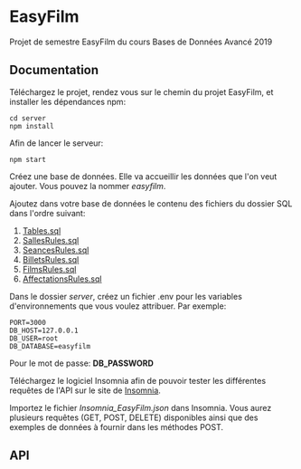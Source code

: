 # EasyFilm

Projet de semestre EasyFilm du cours Bases de Données Avancé 2019

## Documentation

Téléchargez le projet, rendez vous sur le chemin du projet EasyFilm, et installer les dépendances npm:

    cd server
    npm install

Afin de lancer le serveur:

    npm start

Créez une base de données. Elle va accueillir les données que l'on veut ajouter. Vous pouvez la nommer _easyfilm_.

Ajoutez dans votre base de données le contenu des fichiers du dossier SQL dans l'ordre suivant:

1. [Tables.sql](https://github.com/granpepito/EasyFilm/blob/master/SQL/Tables.sql)
2. [SallesRules.sql](https://github.com/granpepito/EasyFilm/blob/master/SQL/SallesRules.sql)
3. [SeancesRules.sql](https://github.com/granpepito/EasyFilm/blob/master/SQL/SeancesRules.sql)
4. [BilletsRules.sql](https://github.com/granpepito/EasyFilm/blob/master/SQL/BilletsRules.sql)
5. [FilmsRules.sql](https://github.com/granpepito/EasyFilm/blob/master/SQL/FilmsRules.sql)
6. [AffectationsRules.sql](https://github.com/granpepito/EasyFilm/blob/master/SQL/AffectationsRules.sql)

Dans le dossier _server_, créez un fichier .env pour les variables d'environnements que vous voulez attribuer. Par exemple:

    PORT=3000
    DB_HOST=127.0.0.1
    DB_USER=root
    DB_DATABASE=easyfilm

Pour le mot de passe: **DB_PASSWORD**

Téléchargez le logiciel Insomnia afin de pouvoir tester les différentes requêtes de l'API
sur le site de [Insomnia](https://insomnia.rest).

Importez le fichier _Insomnia_EasyFilm.json_ dans Insomnia. Vous aurez plusieurs requêtes (GET, POST, DELETE) disponibles ainsi que des exemples de données à fournir dans les méthodes POST.

## API
